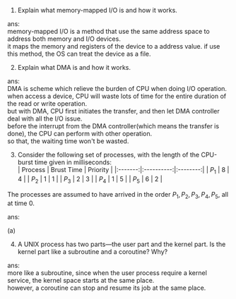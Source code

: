 1. Explain what memory-mapped I/O is and how it works.  

ans:  
memory-mapped I/O is a method that use the same address space to address both memory and I/O devices.  
it maps the memory and registers of the device to a address value. if use this method, the OS can treat the device as a file.

2. Explain what DMA is and how it works.  

ans:  
DMA is scheme which relieve the burden of CPU when doing I/O operation.  
when access a device, CPU will waste lots of time for the entire duration of the read or write operation.  
but with DMA, CPU first initiates the transfer, and then let DMA controller deal with all the I/O issue.  
before the interrupt from the DMA controller(which means the transfer is done), the CPU can perform with other operation.  
so that, the waiting time won't be wasted.

3. Consider the following set of processes, with the length of the CPU-burst time given in milliseconds:  
| Process | Brust Time | Priority |
|:-------:|:----------:|:--------:|
| $P_1$ | 8 | 4 |
| $P_2$ | 1 | 1 |
| $P_3$ | 2 | 3 |
| $P_4$ | 1 | 5 |
| $P_5$ | 6 | 2 |

The processes are assumed to have arrived in the order $P_1 , P_2 , P_3 , P_4 , P_5$, all at time $0$.  

ans:  

(a)


4. A UNIX process has two parts—the user part and the kernel part. Is the kernel part like a subroutine and a coroutine? Why?  

ans:  
more like a subroutine, since when the user process require a kernel service, the kernel space starts at the same place.  
however, a coroutine can stop and resume its job at the same place.

